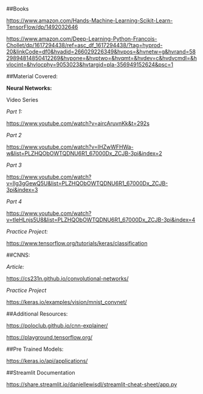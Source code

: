 ##Books
 
https://www.amazon.com/Hands-Machine-Learning-Scikit-Learn-TensorFlow/dp/1492032646

 https://www.amazon.com/Deep-Learning-Python-Francois-Chollet/dp/1617294438/ref=asc_df_1617294438/?tag=hyprod-20&linkCode=df0&hvadid=266029226349&hvpos=&hvnetw=g&hvrand=5829894814850412269&hvpone=&hvptwo=&hvqmt=&hvdev=c&hvdvcmdl=&hvlocint=&hvlocphy=9053023&hvtargid=pla-356949152624&psc=1
 
 
 
##Material Covered:
 
**Neural Networks:**
 
Video Series
 
*Part 1:*
 
https://www.youtube.com/watch?v=aircAruvnKk&t=292s
 
*Part 2*
 
https://www.youtube.com/watch?v=IHZwWFHWa-w&list=PLZHQObOWTQDNU6R1_67000Dx_ZCJB-3pi&index=2
 
 
*Part 3*
 
https://www.youtube.com/watch?v=Ilg3gGewQ5U&list=PLZHQObOWTQDNU6R1_67000Dx_ZCJB-3pi&index=3
 
 
*Part 4*
 
https://www.youtube.com/watch?v=tIeHLnjs5U8&list=PLZHQObOWTQDNU6R1_67000Dx_ZCJB-3pi&index=4
 
*Practice Project:*
 
https://www.tensorflow.org/tutorials/keras/classification
 
 
##CNNS:
 
*Article:*
 
https://cs231n.github.io/convolutional-networks/
 
*Practice Project*
 
https://keras.io/examples/vision/mnist_convnet/
 
 
##Additional Resources:
 
https://poloclub.github.io/cnn-explainer/
 
https://playground.tensorflow.org/
 
 
##Pre Trained Models:

https://keras.io/api/applications/

##Streamlit Documentation

https://share.streamlit.io/daniellewisdl/streamlit-cheat-sheet/app.py
